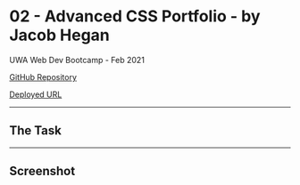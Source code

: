 # 02 - Advanced CSS Portfolio - by Jacob Hegan
UWA Web Dev Bootcamp - Feb 2021

[GitHub Repository](https://github.com/heganjr/02-AdvCSS-Portfolio-JH)

[Deployed URL](https://heganjr.github.io/02-AdvCSS-Portfolio-JH/.)
___

## The Task


____


## Screenshot


